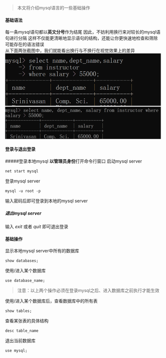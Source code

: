 > 本文将介绍mysql语言的一些基础操作

#### 基础语法
每一条mysql语句都以**英文分号**作为结尾
因此，不妨利用换行来对较长的mysql语句进行分隔
这样不仅能更清晰地显示语句的结构，还能让你更快速地检查和筛除可能存在的语法错误  
从下面两张截图中，我们就能看出换行与不换行在视觉效果上的差异  
![换行](images/1-1.png)
![不换行](images/1-2.png)

#### 登录与退出登录
#####登录本地mysql
**以管理员身份**打开命令行窗口
启动mysql server
```
net start mysql
```
登录mysql server
```
mysql -u root -p
```
输入密码后即可登录到本地的mysql server

##### 退出mysql server
输入 *exit* 或者 *quit* 即可退出登录

#### 基础操作
显示本地mysql server中所有的数据库
```
show databases;
```
使用/进入某个数据库
```
use database_name;
```
> 注意：以上两个操作必须在登录mysql之后、进入数据库之前执行才能生效

使用/进入某个数据库后，查看数据库中的所有表
```
show tables;
```
查看某张表的具体结构
```
desc table_name
```
退出当前数据库
```
use mysql;
```
